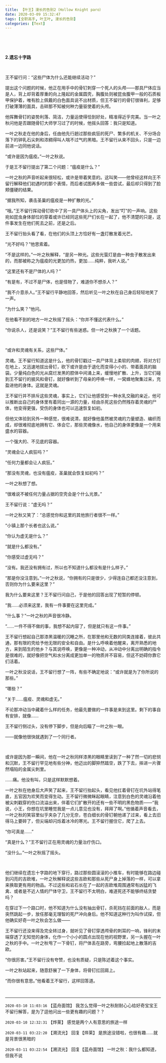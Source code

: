 ```yaml
---
title: 【叶王】漫长的告别2（Hollow Knight paro）
date: 2020-03-09 15:32:47
tags: [全职高手, 叶王叶, 漫长的告别]
categories: [Text]
---
```


<p><br /></p> 
<p><br /></p> 
<p><strong>2.遗忘十字路</strong></p> 
<p><br /></p> 
<p>王不留行问：“这些尸体为什么还能继续活动？”</p> 
<p>提出这个问题的时候，他正在用手中的骨钉刺穿一个死人的头颅——那具尸体应当是人，背上却背着厚重的向上隆起的金属圆壳，胸腹处则被昆虫腹甲一般的石质板甲保护着，唯有脸上佩戴的白色面具说不出材质，但王不留行的骨钉很锋利，足够打破薄薄的面具，击碎那不知被何种力量驱使着的头颅。</p> 
<p>他挥舞骨钉的姿势利落、简洁，力量运使得恰到好处，精准得近乎完美。当一叶之秋问他是否跟随骨钉大师学习过了的时候，他摇头回答：我只是知道。</p> 
<p>一叶之秋走在他的身后，任由他先行趟过那些疯狂的死尸、繁多的机关、不分场合落下的钟乳石尖刺和浓稠得叫人喘不过气的黑暗。王不留行从来不回头，只是一边前进一边同他说话。</p> 
<p>“或许是因为瘟疫。”一叶之秋说。</p> 
<p>于是王不留行提出了第二个问题：“瘟疫是什么？”</p> 
<p>一叶之秋的声音听起来很轻松，或许是带着笑意的。这叫笑——他曾经这样向王不留行解释他们初遇时的那个表情，而后者试图再多做一些尝试，最后却只得到了脸颊僵硬的结果。</p> 
<p>“据我所知，袭击圣巢的瘟疫是一种扩散的光。”</p> 
<p>“哦。”王不留行挥动骨钉砍中了另一具尸体头上的尖角，发出“叮”的一声响。这些宛如昆虫身体部位的穿着或许已经同这些死尸们长在一起了，他不清楚的只是，这件事发生在他们死去之前，还是之后。</p> 
<p>王不留行抬头看了看，在他们的头顶上方恰好有一盏灯散发着光芒。</p> 
<p>“光不好吗？”他思索着。</p> 
<p>“不是这样的。”一叶之秋解释，“是另一种光。这些光萤灯是由一种虫子散发出来的，而那被称之为瘟疫的光更加灼热，更加……纯粹，我听人说。”</p> 
<p>“这里还有不是尸体的人吗？”</p> 
<p>“有是有，不过不是尸体，也是怪物了，难道你不想杀人？”</p> 
<p>“我不介意杀人。”王不留行平静地回答，然后听见一叶之秋在自己身后轻轻地笑了一声。</p> 
<p>“为什么笑？”他问。</p> 
<p>在他看不到的地方一叶之秋摇了摇头：“你并不懂这代表什么。”</p> 
<p>“你说杀人，还是说笑？”王不留行有些迷惑。但一叶之秋换了一个话题。</p> 
<p>&nbsp;</p> 
<p>“或许和灵魂有关系，这些尸体。”</p> 
<p>灵魂。王不留行知道这是什么，他的骨钉戳过一具尸体背上柔软的肉翅，将对方钉在地上，又迅速地拔出骨钉，砍下或许是由于退化而变得小小的、带着面具的脑袋。少量纯白色的光从腐烂发黑的腔体中间涌上来，缓慢地扩散、上升，当它们碰到王不留行的披风和骨钉，就好像听到了母亲的呼唤一样，一窝蜂地聚集过来，充盈进他的身体。这就是灵魂。</p> 
<p>王不留行并不排斥这些灵魂，事实上，它们让他感受到一种水乳交融的亲近，他可以推断出自己的身体里有着同出一源的力量，经由杀死这些仍然残存着灵魂的尸体，他变得更强，受伤的身体也可以迅速恢复如初。</p> 
<p>但他又体验到另外一种感觉，很难说清，就好像他虽然被灵魂的力量塑造、编织而成，却很难彻底地拥有它、体会它，那些灵魂像水，他自己的身体更像是一个用来盛水的容器。</p> 
<p>一个强大的、不见底的容器。</p> 
<p>“灵魂会让人疯狂吗？”</p> 
<p>“任何力量都会让人疯狂。”</p> 
<p>“那没有灵魂，也没有瘟疫，圣巢就会恢复如初吗？”</p> 
<p>一叶之秋想了想。</p> 
<p>“很难说不被任何力量占据的空壳会是个什么光景。”</p> 
<p>王不留行说：“虚无吗？”</p> 
<p>一叶之秋又笑了：“总感觉你和这里的其他旅行者很不一样。”</p> 
<p>“小镇上那个长者也这么说。”</p> 
<p>“你认为虚无是什么？”</p> 
<p>“就是什么都没有。”</p> 
<p>“你感受过虚无吗？”</p> 
<p>“没有。我还没有拥有过，所以也不知道什么都没有是什么样子。”</p> 
<p>“那是你没注意到。”一叶之秋说，“你拥有的只是很少，少得连自己都还没注意到，否则你为什么要来这里？”</p> 
<p>我为什么要来这里？王不留行问自己，于是他的回答出现了短暂的停顿。</p> 
<p>“我……必须来这里，我有一件事要在这里完成。”</p> 
<p>“什么事？”一叶之秋的声音很冷静。</p> 
<p>“……一件不得不做的事，我想不起内容了，但是就只有这一件事。”</p> 
<p>王不留行想起自己那漆黑温暖的沉睡之所，在那里他和无数的同类连接着，彼此共通，那有限的壳给予他无限的安全和自由。是什么呼唤着他醒来，离开熟悉的地方，来到陌生的他乡？与其说呼唤，更像是一种冲动，从冲动中分离出明确的指令是很难的，就好像把空气和水分离成更加单一的物质并不容易，但这不妨碍你靠它们活着。</p> 
<p>一叶之秋没说话，王不留行想了一阵，有些不确定地说：“或许就是为了你所说的那些。”</p> 
<p>“哪些？”</p> 
<p>“关于……瘟疫、灵魂和虚无。”</p> 
<p>不论那冲动当中藏着什么样的任务，他最先要做的一件事是来到这里。剩下的事自有安排，就像……</p> 
<p>王不留行侧过头，没有停下脚步，但是向后瞄了一叶之秋一眼。</p> 
<p>——就像他很快就遇到了一个同行者。</p> 
<p>&nbsp;</p> 
<p>或许是因为那一瞬间，他在一叶之秋同样漆黑的眼睛里读到了一种了然一切的悲悯和沉默，王不留行罕见地有些分神，他迈出的脚猝然踏空，跌了下去，摔进一片骤然塌陷的金属尖刺里。</p> 
<p>……痛。他没有叫，只是这样默默想着。</p> 
<p>一叶之秋在他身后大声笑了起来，王不留行抬起头，看见他扛着骨钉在坑外站得笔直，五官因为欢笑而变得生动。王不留行微微眯起眼睛，注意到白色的灵魂沿着他被尖刺戳穿的伤口流溢出来，伴着它们扩散开的还有一些不明的黑色物质——“我说，小王，你想在坑里睡觉我是一点儿意见也没有，拜拜了啊。”他循着声音看去，一叶之秋的笑容里似乎夹杂了几分无奈，苍白细长的骨钉朝他递了过来，看上去旧得马上要碎了，但尖端却闪烁着冰冷的寒光。王不留行握住它，爬了上去。</p> 
<p>“你可真是……”</p> 
<p>“真是什么？”王不留行正在用灵魂的力量治疗伤口。</p> 
<p>“没什么。”一叶之秋摇了摇头。</p> 
<p>&nbsp;</p> 
<p>他们继续在遗忘十字路的地下穿行，路过那些圆滚滚的小推车，有时能够在路边碰到闪亮的吉欧堆，一叶之秋解释说这些吉欧和那些从死尸身上掉落的一样，可以拿来换取更有用的物品。不过这些和岩石长在了一起的吉欧堆周围通常有凶猛的飞禽、或者是不近人情的尸体守卫，王不留行不太明白，难道死还不能够终结贪婪吗？</p> 
<p>在穿过下一个路口时，他不知道为什么没有抽出骨钉，杀死挡在前面的敌人，而是突然跳起一步，放任那毫无理智的死尸冲向身后。他不知道这种行为叫作试探，但他确实好奇一叶之秋会怎么做——</p> 
<p>王不留行还没来得及完全转过身，就听见了骨钉穿透颅骨的刺耳的一响，锋利的末端穿透了无知觉的身体，化作一个小小的圆点出现在他的视野里，另一头握在一叶之秋的手中。一叶之秋甩了一下骨钉，将尸体丢在路旁，弯腰捡起地上散落的吉欧。</p> 
<p>“你很厉害。”王不留行没有夸赞，也没有质疑，只是陈述着这个事实。</p> 
<p>一叶之秋站起来，随意舒展了一下身体，将骨钉扛回肩上。</p> 
<p>“而你很有意思。”他看着王不留行，这样回答道。</p> 
<p><br /></p>

<!-- more -->

---

`2020-03-10 11:03:16` 【蓝舟面馆】 我怎么觉得一叶之秋耐耐心心给好奇宝宝王不留行解答，是为了逗他问出一些更有趣的问题？？

`2020-03-10 12:32:31` 【烨莱】 感觉是两个人有意思的旅途一样

`2020-03-11 03:22:20` 【溯流光】 回复【烨莱】 是旅途没错啦，也很有趣……就是背景很黑暗的

`2020-03-11 03:22:54` 【溯流光】 回复【蓝舟面馆】 一叶之秋：我什么都知道，但我不说
